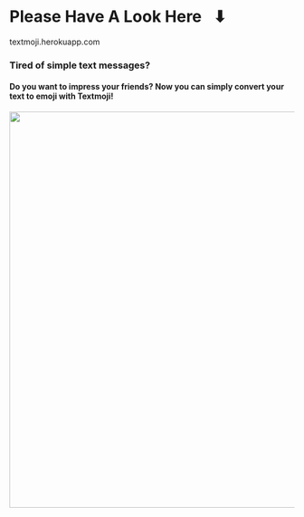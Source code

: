 # Please Have A Look Here⠀⬇ 
textmoji.herokuapp.com

<h3>Tired of simple text messages? </h3>
<h4> Do you want to impress your friends?
  Now you can simply convert your text to emoji with <strong>Textmoji!</strong></h4>

<img src="https://i.imgur.com/ySCvbZU.png" width="700">
